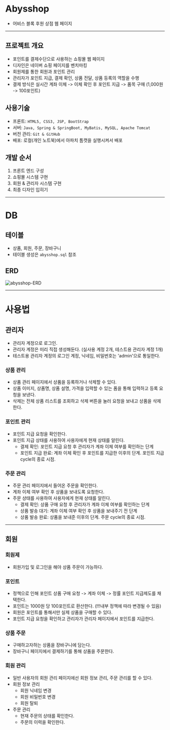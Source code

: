 # Abysshop
- 어비스 블록 후원 상점 웹 페이지

---
## 프로젝트 개요
- 포인트를 결제수단으로 사용하는 쇼핑몰 웹 페이지
- 디자인은 네이버 쇼핑 페이지를 벤치마킹
- 회원제를 통한 회원과 포인트 관리
- 관리자가 포인트 지급, 결제 확인, 상품 전달, 상품 등록의 역할을 수행
- 결제 방식은 실시간 계좌 이체 -> 이체 확인 후 포인트 지급 -> 품목 구매 (1,000원 -> 100포인트) 

## 사용기술 
- 프론트: `HTML5, CSS3, JSP, BootStrap`
- 서버: `Java, Spring & SpringBoot, MyBatis, MySQL, Apache Tomcat`
- 버전 관리: `Git & GitHub`
- 배포: 로컬(개인 노트북)에서 아파치 톰캣을 실행시켜서 배포

## 개발 순서
1. 프론트 엔드 구성
2. 쇼핑몰 시스템 구현
3. 회원 & 관리자 시스템 구현
4. 최종 디자인 입히기

---
# DB
## 테이블
- 상품, 회원, 주문, 장바구니
- 테이블 생성은 `abysshop.sql` 참조

## ERD
![abysshop-ERD](https://github.com/user-attachments/assets/d476895c-aab1-4db7-8a65-551d435a4c62)

---
# 사용법
## 관리자
- 관리자 계정으로 로그인.
- 관리자 계정은 미리 직접 생성해둔다. (실사용 계정 2개, 테스트용 관리자 계정 1개)
- 테스트용 관리자 계정의 로그인 계정, 닉네임, 비밀번호는 'admin'으로 통일한다.

### 상품 관리
- 상품 관리 페이지에서 상품을 등록하거나 삭제할 수 있다.
- 상품 이미지, 상품명, 상품 설명, 가격을 입력할 수 있는 폼을 통해 입력하고 등록 요청을 보낸다.
- 삭제는 전체 상품 리스트를 조회하고 삭제 버튼을 눌러 요청을 보내고 상품을 삭제한다.

### 포인트 관리
- 포인트 지급 요청을 확인한다.
- 포인트 지급 상태를 사용하여 사용자에게 현재 상태를 알린다.
  - 결제 확인: 포인트 지급 요청 후 관리자가 계좌 이체 여부를 확인하는 단계
  - 포인트 지급 완료: 계좌 이체 확인 후 포인트를 지급한 이후의 단계. 포인트 지급 cycle의 종료 시점.

### 주문 관리
- 주문 관리 페이지에서 들어온 주문을 확인한다.
- 계좌 이체 여부 확인 후 상품을 보내도록 요청한다.
- 주문 상태를 사용하여 사용자에게 현재 상태를 알린다.
  - 결제 확인: 상품 구매 요청 후 관리자가 계좌 이체 여부를 확인하는 단계
  - 상품 발송 대기: 계좌 이체 여부 확인 후 상품을 보내주기 전 단계
  - 상품 발송 완료: 상품을 보내준 이후의 단계. 주문 cycle의 종료 시점.

---
## 회원
### 회원제
- 회원가입 및 로그인을 해야 상품 주문이 가능하다.

### 포인트
- 정책으로 인해 포인트 상품 구매 요청 -> 계좌 이체 -> 정률 포인트 지급제도를 채택한다.
- 포인트는 1000원 당 100포인트로 환산한다. (!!!내부 정책에 따라 변경될 수 있음)
- 회원은 포인트를 통해서만 실제 상품을 구매할 수 있다.
- 포인트 지급 요청을 확인하고 관리자가 관리자 페이지에서 포인트를 지급한다.

### 상품 주문
- 구매하고자하는 상품을 장바구니에 담는다.
- 장바구니 페이지에서 결제하기를 통해 상품을 주문한다.

### 회원 관리
- 일반 사용자의 회원 관리 페이지에선 회원 정보 관리, 주문 관리를 할 수 있다.
- 회원 정보 관리
  - 회원 닉네임 변경
  - 회원 비밀번호 변경
  - 회원 탈퇴
- 주문 관리
  - 현재 주문의 상태를 확인한다.
  - 주문의 이력을 확인한다.